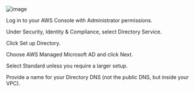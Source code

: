 ![image](https://github.com/PeterCodyLeon/configure-ad/assets/161895166/eb511daf-9347-4801-bcf6-cc8151296087)


Log in to your AWS Console with Administrator permissions.

Under Security, Identity & Compliance, select Directory Service.

Click Set up Directory.

Choose AWS Managed Microsoft AD and click Next.

Select Standard unless you require a larger setup.

Provide a name for your Directory DNS (not the public DNS, but inside your VPC).
